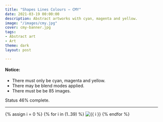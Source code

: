 ```yaml
---
title: "Shapes Lines Colours – CMY"
date: 2021-03-19 00:00:00
description: Abstract artworks with cyan, magenta and yellow.
image: "/images/cmy.jpg"
cover: cmy-banner.jpg
tags:
- Abstract art
- Art
theme: dark
layout: post

---
```


#### Notice:

* There must only be cyan, magenta and yellow.
* There may be blend modes applied.
* There must be be 85 images.

Status 46% complete.

--- 

<div class="grid wide">
{% assign i = 0 %}
{% for i in (1..39) %}
<img src="https://res.cloudinary.com/dp5mvntv7/image/upload/c_scale,w_600/v1589979350/phase3/{{ i }}.jpg" alt="{{ i }}" title="{{ i }}" />
{% endfor %}
</div>